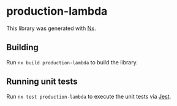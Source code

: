 # production-lambda

This library was generated with [Nx](https://nx.dev).

## Building

Run `nx build production-lambda` to build the library.

## Running unit tests

Run `nx test production-lambda` to execute the unit tests via [Jest](https://jestjs.io).

